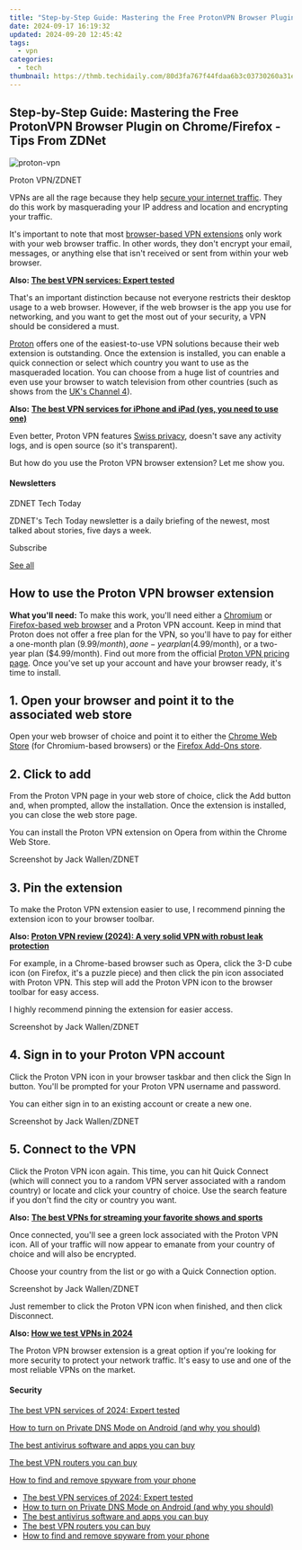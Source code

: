 ```yaml
---
title: "Step-by-Step Guide: Mastering the Free ProtonVPN Browser Plugin on Chrome/Firefox - Tips From ZDNet"
date: 2024-09-17 16:19:32
updated: 2024-09-20 12:45:42
tags:
  - vpn
categories:
  - tech
thumbnail: https://thmb.techidaily.com/80d3fa767f44fdaa6b3c03730260a31e590107858e011b7c1ceac58f39d7b6f4.jpg
---
```


## Step-by-Step Guide: Mastering the Free ProtonVPN Browser Plugin on Chrome/Firefox - Tips From ZDNet

![proton-vpn](https://www.zdnet.com/a/img/resize/2b77a5a16dd0e5f88a235bd0c92cfc2fe81c58a2/2023/03/31/f460d27e-9330-462d-9086-c2b590517586/proton-vpn.jpg?auto=webp&width=1280)

Proton VPN/ZDNET

VPNs are all the rage because they help [secure your internet traffic](https://www.zdnet.com/article/cybersecurity-101-everything-on-how-to-protect-your-privacy-and-stay-safe-online/). They do this work by masquerading your IP address and location and encrypting your traffic. 

It's important to note that most [browser-based VPN extensions](https://www.zdnet.com/article/best-chrome-vpn/) only work with your web browser traffic. In other words, they don't encrypt your email, messages, or anything else that isn't received or sent from within your web browser.

**Also: [The best VPN services: Expert tested](https://www.zdnet.com/article/best-vpn/)**

That's an important distinction because not everyone restricts their desktop usage to a web browser. However, if the web browser is the app you use for networking, and you want to get the most out of your security, a VPN should be considered a must.

[Proton](https://www.zdnet.com/article/proton-vpn-review/) offers one of the easiest-to-use VPN solutions because their web extension is outstanding. Once the extension is installed, you can enable a quick connection or select which country you want to use as the masqueraded location. You can choose from a huge list of countries and even use your browser to watch television from other countries (such as shows from the [UK's Channel 4](https://www.channel4.com)).

**Also:** [**The best VPN services for iPhone and iPad (yes, you need to use one)**](https://www.zdnet.com/article/best-iphone-vpn/)

Even better, Proton VPN features [Swiss privacy](https://www.zdnet.com/article/innovation-index-july-26-2024/), doesn't save any activity logs, and is open source (so it's transparent).

But how do you use the Proton VPN browser extension? Let me show you.

#### Newsletters

ZDNET Tech Today

ZDNET's Tech Today newsletter is a daily briefing of the newest, most talked about stories, five days a week.

 Subscribe

[See all](https://www.zdnet.com/newsletters/)

## How to use the Proton VPN browser extension

**What you'll need:** To make this work, you'll need either a [Chromium](https://www.zdnet.com/home-and-office/work-life/this-chromium-based-browser-is-the-fastest-one-ive-tried-and-free-to-download/) or [Firefox-based web browser](https://www.zdnet.com/home-and-office/networking/the-fall-of-firefox-mozillas-once-popular-web-browser-slides-into-irrelevance/) and a Proton VPN account. Keep in mind that Proton does not offer a free plan for the VPN, so you'll have to pay for either a one-month plan ($9.99/month), a one-year plan ($4.99/month), or a two-year plan ($4.99/month). Find out more from the official [Proton VPN pricing page](https://go.getproton.me/aff%5Fc?offer%5Fid=25&aff%5Fid=4706&source=ZDNET&aff%5Fsub=zd-%5F%5FCOM%5FCLICK%5FID%5F%5F-dtp). Once you've set up your account and have your browser ready, it's time to install.

## 1\. Open your browser and point it to the associated web store

Open your web browser of choice and point it to either the [Chrome Web Store](https://chromewebstore.google.com/detail/proton-vpn-fast-secure/jplgfhpmjnbigmhklmmbgecoobifkmpa) (for Chromium-based browsers) or the [Firefox Add-Ons store](https://addons.mozilla.org/en-US/firefox/addon/proton-vpn-firefox-extension/?utm%5Fsource=addons.mozilla.org&utm%5Fmedium=referral&utm%5Fcontent=search).

## 2\. Click to add

From the Proton VPN page in your web store of choice, click the Add button and, when prompted, allow the installation. Once the extension is installed, you can close the web store page.

You can install the Proton VPN extension on Opera from within the Chrome Web Store.

Screenshot by Jack Wallen/ZDNET

## 3\. Pin the extension

To make the Proton VPN extension easier to use, I recommend pinning the extension icon to your browser toolbar. 

**Also: [Proton VPN review (2024): A very solid VPN with robust leak protection](https://www.zdnet.com/article/proton-vpn-review/)**

For example, in a Chrome-based browser such as Opera, click the 3-D cube icon (on Firefox, it's a puzzle piece) and then click the pin icon associated with Proton VPN. This step will add the Proton VPN icon to the browser toolbar for easy access.

I highly recommend pinning the extension for easier access.

Screenshot by Jack Wallen/ZDNET

## 4\. Sign in to your Proton VPN account

Click the Proton VPN icon in your browser taskbar and then click the Sign In button. You'll be prompted for your Proton VPN username and password.

You can either sign in to an existing account or create a new one.

Screenshot by Jack Wallen/ZDNET

## 5\. Connect to the VPN

Click the Proton VPN icon again. This time, you can hit Quick Connect (which will connect you to a random VPN server associated with a random country) or locate and click your country of choice. Use the search feature if you don't find the city or country you want.

**Also:** [**The best VPNs for streaming your favorite shows and sports**](https://www.zdnet.com/article/best-streaming-vpn/)

Once connected, you'll see a green lock associated with the Proton VPN icon. All of your traffic will now appear to emanate from your country of choice and will also be encrypted.

Choose your country from the list or go with a Quick Connection option.

Screenshot by Jack Wallen/ZDNET

Just remember to click the Proton VPN icon when finished, and then click Disconnect.

**Also: [How we test VPNs in 2024](https://www.zdnet.com/article/how-we-test-and-review-vpns/)**

The Proton VPN browser extension is a great option if you're looking for more security to protect your network traffic. It's easy to use and one of the most reliable VPNs on the market.

#### Security

[The best VPN services of 2024: Expert tested](https://www.zdnet.com/article/best-vpn/ "The best VPN services of 2024: Expert tested")

[How to turn on Private DNS Mode on Android (and why you should)](https://www.zdnet.com/article/how-to-turn-on-private-dns-mode-on-android-and-why-you-should/ "How to turn on Private DNS Mode on Android (and why you should)")

[The best antivirus software and apps you can buy](https://www.zdnet.com/article/best-antivirus/ "The best antivirus software and apps you can buy")

[The best VPN routers you can buy](https://www.zdnet.com/article/best-vpn-router/ "The best VPN routers you can buy")

[How to find and remove spyware from your phone](https://www.zdnet.com/article/how-to-find-and-remove-spyware-from-your-phone/ "How to find and remove spyware from your phone")

* [The best VPN services of 2024: Expert tested](https://www.zdnet.com/article/best-vpn/ "The best VPN services of 2024: Expert tested")
* [How to turn on Private DNS Mode on Android (and why you should)](https://www.zdnet.com/article/how-to-turn-on-private-dns-mode-on-android-and-why-you-should/ "How to turn on Private DNS Mode on Android (and why you should)")
* [The best antivirus software and apps you can buy](https://www.zdnet.com/article/best-antivirus/ "The best antivirus software and apps you can buy")
* [The best VPN routers you can buy](https://www.zdnet.com/article/best-vpn-router/ "The best VPN routers you can buy")
* [How to find and remove spyware from your phone](https://www.zdnet.com/article/how-to-find-and-remove-spyware-from-your-phone/ "How to find and remove spyware from your phone")

<ins class="adsbygoogle"
     style="display:block"
     data-ad-format="autorelaxed"
     data-ad-client="ca-pub-7571918770474297"
     data-ad-slot="1223367746"></ins>



<ins class="adsbygoogle"
     style="display:block"
     data-ad-client="ca-pub-7571918770474297"
     data-ad-slot="8358498916"
     data-ad-format="auto"
     data-full-width-responsive="true"></ins>
